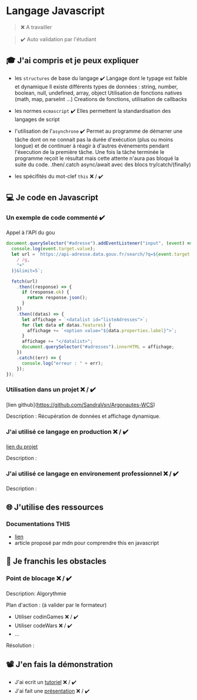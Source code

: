 # Langage Javascript

> ❌ A travailler

> ✔️ Auto validation par l'étudiant

## 🎓 J'ai compris et je peux expliquer

- les `structures` de base du langage ✔️
Langage dont le typage est faible et dynamique 
Il existe différents types de données : string, number, boolean, null, undefined, array, object
Utilisation de fonctions natives (math, map, parseInt ...)
Creations de fonctions, utilisation de callbacks

- les normes `ecmascript` ✔️
Elles permettent la standardisation des langages de script 

- l'utilisation de l'`asynchrone` ✔️
Permet au programme de démarrer une tâche dont on ne connait pas la durée d'exécution (plus ou moins longue) et de continuer à réagir à d'autres évènements pendant l'éxecution de la première tâche. Une fois la tâche terminée le programme reçoit le résultat mais cette attente n'aura pas bloqué la suite du code.
.then/.catch
async/await avec des blocs try/catch/(finally)

- les spécifités du mot-clef `this` ❌ / ✔️

## 💻 Je code en Javascript

### Un exemple de code commenté ✔️

Appel à l'API du gou

```javascript
document.querySelector("#adresse").addEventListener("input", (event) => {
  console.log(event.target.value);
  let url = `https://api-adresse.data.gouv.fr/search/?q=${event.target.value.replace(
    / /g,
    "+"
  )}&limit=5`;

  fetch(url)
    .then((response) => {
      if (response.ok) {
        return response.json();
      }
    })
    .then((datas) => {
      let affichage = `<datalist id="listeAdresses">`;
      for (let data of datas.features) {
        affichage += `<option value="${data.properties.label}">`;
      }
      affichage += "</datalist>";
      document.querySelector("#adresses").innerHTML = affichage;
    })
    .catch((err) => {
      console.log("erreur : " + err);
    });
});
```

### Utilisation dans un projet ❌ / ✔️

[lien github[](...)](https://github.com/SandraVsn/Argonautes-WCS)

Description : Récupération de données et affichage dynamique. 

### J'ai utilisé ce langage en production ❌ / ✔️

[lien du projet](...)

Description :

### J'ai utilisé ce langage en environement professionnel ❌ / ✔️

Description :

## 🌐 J'utilise des ressources

### Documentations THIS 

- [lien](https://dmitripavlutin.com/gentle-explanation-of-this-in-javascript/)
- article proposé par mdn pour comprendre this en javascript

## 🚧 Je franchis les obstacles

### Point de blocage ❌ / ✔️

Description:
Algorythmie 

Plan d'action : (à valider par le formateur)

- Utiliser codinGames ❌ / ✔️
- Utiliser codeWars ❌ / ✔️
- ...

Résolution :

## 📽️ J'en fais la démonstration

- J'ai ecrit un [tutoriel](...) ❌ / ✔️
- J'ai fait une [présentation](...) ❌ / ✔️


